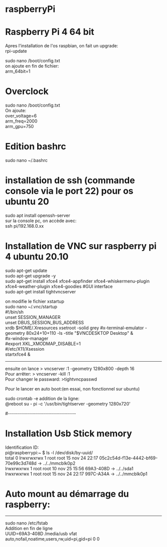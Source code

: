 
# raspberryPi  
# Raspberry Pi 4 64 bit   
Apres l'installation de l'os raspbian, on fait un upgrade:    
rpi-update    

sudo nano /boot/config.txt    
on ajoute en fin de fichier:    
 arm_64bit=1    

# Overclock   
sudo nano /boot/config.txt    
On ajoute:    
over_voltage=6    
arm_freq=2000   
arm_gpu=750   

# Edition bashrc    
sudo nano ~/.bashrc   

# installation de ssh (commande console via le port 22) pour os ubuntu 20
sudo apt install openssh-server     
sur la console pc, on accède avec:      
ssh pi/192.168.0.xx     

# Installation de VNC sur raspberry pi 4 ubuntu 20.10

sudo apt-get update     
sudo apt-get upgrade -y     
sudo apt-get install xfce4 xfce4-appfinder xfce4-whiskermenu-plugin xfce4-weather-plugin xfce4-goodies  #GUI interface       
sudo apt-get install tightvncserver   

on modifie le fichier xstartup      
sudo nano ~/.vnc/startup        
#!/bin/sh   
unset SESSION_MANAGER   
unset DBUS_SESSION_BUS_ADDRESS      
xrdb $HOME/.Xresources  
xsetroot -solid grey  
#x-terminal-emulator -geometry 80x24+10+110 -ls -title "$VNCDESKTOP Desktop" &   
#x-window-manager  
#export XKL_XMODMAP_DISABLE=1  
#/etc/X11/Xsession      
startxfce4 &        

----------------------

ensuite on lance > vncserver :1 -geometry 1280x800 -depth 16    
Pour arrêter: > vncserver -kill :1  
Pour changer le passward: >tightvncpasswd   

Pour le lancer en auto boot:(en essai, non fonctionnel sur ubuntu)  

sudo crontab -e 
addition de la ligne:   
@reboot su - pi -c '/usr/bin/tightserver -geometry 1280x720'    

#----------------------------------     
# Installation Usb Stick memory 
Identification ID:      
pi@raspberrypi:~ $  ls -l /dev/disk/by-uuid/  
total 0 
lrwxrwxrwx 1 root root 15 nov 24 22:17 05c2c54d-f13e-4442-bf69-70e99c3d748d -> ../../mmcblk0p2  
lrwxrwxrwx 1 root root 10 nov 25 15:56 69A3-408D -> ../../sda1  
lrwxrwxrwx 1 root root 15 nov 24 22:17 997C-A34A -> ../../mmcblk0p1 

# Auto mount au démarrage du raspberry: 
------------------------------------
sudo nano /etc/fstab  
Addition en fin de ligne  
UUID=69A3-408D /media/usb vfat auto,nofail,noatime,users,rw,uid=pi,gid=pi 0 0   

